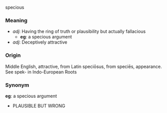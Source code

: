 specious
### Meaning
+ _adj_: Having the ring of truth or plausibility but actually fallacious
    + __eg__: a specious argument
+ _adj_: Deceptively attractive

### Origin

Middle English, attractive, from Latin speciōsus, from speciēs, appearance. See spek- in Indo-European Roots

### Synonym

__eg__: a specious argument

+ PLAUSIBLE BUT WRONG


